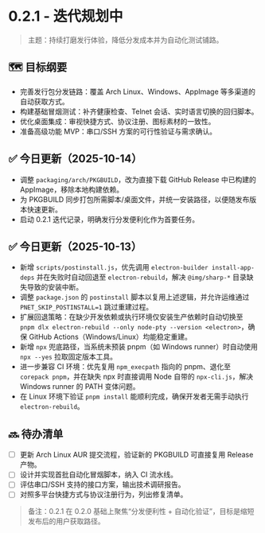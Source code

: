 # 0.2.1 - 迭代规划中

> 主题：持续打磨发行体验，降低分发成本并为自动化测试铺路。

## 🗺️ 目标纲要
- 完善发行包分发链路：覆盖 Arch Linux、Windows、AppImage 等多渠道的自动获取方式。
- 构建基础冒烟测试：补齐健康检查、Telnet 会话、实时语言切换的回归脚本。
- 优化桌面集成：审视快捷方式、协议注册、图标素材的一致性。
- 准备高级功能 MVP：串口/SSH 方案的可行性验证与需求确认。

## ✅ 今日更新（2025-10-14）
- 调整 `packaging/arch/PKGBUILD`，改为直接下载 GitHub Release 中已构建的 AppImage，移除本地构建依赖。
- 为 PKGBUILD 同步打包所需脚本/桌面文件，并统一安装路径，以便随发布版本快速更新。
- 启动 0.2.1 迭代记录，明确发行分发便利化作为首要任务。

## ✅ 今日更新（2025-10-13）
- 新增 `scripts/postinstall.js`，优先调用 `electron-builder install-app-deps` 并在失败时自动回退至 `electron-rebuild`，解决 `@img/sharp-*` 目录缺失导致的安装中断。
- 调整 `package.json` 的 `postinstall` 脚本以复用上述逻辑，并允许运维通过 `PNET_SKIP_POSTINSTALL=1` 跳过重建过程。
- 扩展回退策略：在缺少开发依赖或执行环境仅安装生产依赖时自动切换至 `pnpm dlx electron-rebuild --only node-pty --version <electron>`，确保 GitHub Actions（Windows/Linux）均能稳定重建。
- 新增 `npx` 兜底路径，当系统未预装 pnpm（如 Windows runner）时自动使用 `npx --yes` 拉取固定版本工具。
- 进一步兼容 CI 环境：优先复用 `npm_execpath` 指向的 pnpm、退化至 `corepack pnpm`，并在缺失 npx 时直接调用 Node 自带的 `npx-cli.js`，解决 Windows runner 的 PATH 变体问题。
- 在 Linux 环境下验证 `pnpm install` 能顺利完成，确保开发者无需手动执行 `electron-rebuild`。

## 🔜 待办清单
- [ ] 更新 Arch Linux AUR 提交流程，验证新的 PKGBUILD 可直接复用 Release 产物。
- [ ] 设计并实现首批自动化冒烟脚本，纳入 CI 流水线。
- [ ] 评估串口/SSH 支持的接口方案，输出技术调研报告。
- [ ] 对照多平台快捷方式与协议注册行为，列出修复清单。

> 备注：0.2.1 在 0.2.0 基础上聚焦“分发便利性 + 自动化验证”，目标是缩短发布后的用户获取路径。